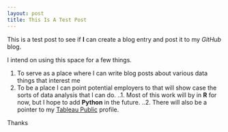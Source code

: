```yaml
---
layout: post
title: This Is A Test Post
---
```


This is a test post to see if **I** can create a blog entry and post it to my *GitHub* blog.

I intend on using this space for a few things.

1. To serve as a place where I can write blog posts about various data things that interest me
2. To be a place I can point potential employers to that will show case the sorts of data analysis that I can do.
..1. Most of this work will by in **R** for now, but I hope to add **Python** in the future.
..2. There will also be a pointer to my [Tableau Public](https://public.tableau.com/profile/tim1747#!/ "Tim Leber Tableau Public") profile.

Thanks